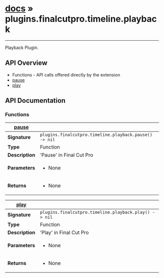 # [docs](index.md) » plugins.finalcutpro.timeline.playback
---

Playback Plugin.

## API Overview
* Functions - API calls offered directly by the extension
 * [pause](#pause)
 * [play](#play)

## API Documentation

### Functions

| [pause](#pause)         |                                                                                     |
| --------------------------------------------|-------------------------------------------------------------------------------------|
| **Signature**                               | `plugins.finalcutpro.timeline.playback.pause() -> nil`                                                                    |
| **Type**                                    | Function                                                                     |
| **Description**                             | 'Pause' in Final Cut Pro                                                                     |
| **Parameters**                              | <ul><li>None</li></ul> |
| **Returns**                                 | <ul><li>None</li></ul>          |

| [play](#play)         |                                                                                     |
| --------------------------------------------|-------------------------------------------------------------------------------------|
| **Signature**                               | `plugins.finalcutpro.timeline.playback.play() -> nil`                                                                    |
| **Type**                                    | Function                                                                     |
| **Description**                             | 'Play' in Final Cut Pro                                                                     |
| **Parameters**                              | <ul><li>None</li></ul> |
| **Returns**                                 | <ul><li>None</li></ul>          |

